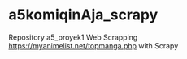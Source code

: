 # a5komiqinAja_scrapy
Repository a5_proyek1 Web Scrapping https://myanimelist.net/topmanga.php with Scrapy

